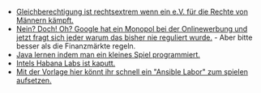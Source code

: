 * [Gleichberechtigung ist rechtsextrem wenn ein e.V. für die Rechte von Männern kämpft.](https://tuxproject.de/blog/2020/12/medienkritik-in-kuerze-das-bundesnichtmaennerministerium-ist-empoert/)
* [Nein? Doch! Oh? Google hat ein Monopol bei der Onlinewerbung und jetzt fragt sich jeder warum das bisher nie reguliert wurde.](https://netzpolitik.org/2020/strenge-hand-gegen-google-sollen-wir-online-werbung-wie-den-finanzmarkt-regulieren/) - Aber bitte besser als die Finanzmärkte regeln.
* [Java lernen indem man ein kleines Spiel programmiert.](https://opensource.com/article/20/12/learn-java)
* [Intels Habana Labs ist kaputt.](https://www.bleepingcomputer.com/news/security/intels-habana-labs-hacked-by-pay2key-ransomware-data-stolen/)
* [Mit der Vorlage hier könnt ihr schnell ein "Ansible Labor" zum spielen aufsetzen.](https://opensource.com/article/20/12/ansible-lab)
